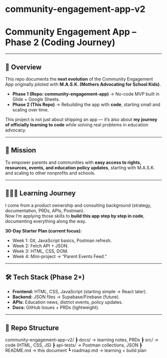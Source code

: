 # community-engagement-app-v2
# Community Engagement App – Phase 2 (Coding Journey)

---

## 📌 Overview
This repo documents the **next evolution** of the Community Engagement App originally piloted with **M.A.S.K. (Mothers Advocating for School Kids)**.  

- **Phase 1 (Repo: community-engagement-app)** → No-code MVP built in Glide + Google Sheets.  
- **Phase 2 (This Repo)** → Rebuilding the app with **code**, starting small and scaling over time.  

This project is not just about shipping an app — it’s also about **my journey of officially learning to code** while solving real problems in education advocacy.  

---

## 🎯 Mission
To empower parents and communities with **easy access to rights, resources, events, and education policy updates**, starting with M.A.S.K. and scaling to other nonprofits and schools.  

---

## 🧑🏾‍💻 Learning Journey
I come from a product ownership and consulting background (strategy, documentation, PRDs, APIs, Postman).  
Now I’m applying those skills to **build this app step by step in code**, documenting everything along the way.  

**30-Day Starter Plan (current focus):**
- Week 1: Git, JavaScript basics, Postman refresh.  
- Week 2: Fetch API + JSON.  
- Week 3: HTML, CSS, DOM.  
- Week 4: Mini-project → “Parent Events Feed.”  

---

## 🛠 Tech Stack (Phase 2+)
- **Frontend:** HTML, CSS, JavaScript (starting simple → React later).  
- **Backend:** JSON files → Supabase/Firebase (future).  
- **APIs:** Education news, district events, policy updates.  
- **Docs:** GitHub Issues + PRDs (lightweight).  

---

## 📂 Repo Structure
community-engagement-app-v2/
┣ docs/ → learning notes, PRDs
┣ src/ → code (HTML, CSS, JS)
┣ api-tests/ → Postman collections, JSON
┣ README.md → this document
┗ roadmap.md → learning + build plan
